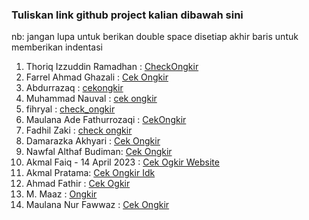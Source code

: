  ### Tuliskan link github project kalian dibawah sini  

 nb:
 jangan lupa untuk berikan double space disetiap akhir baris untuk memberikan indentasi

1. Thoriq Izzuddin Ramadhan : [CheckOngkir](https://github.com/thoriqramadhan/checkOngkir)  
2. Farrel Ahmad Ghazali : [Cek Ongkir](https://github.com/farrelahmad/Cek-Ongkir)    
3. Abdurrazaq : [cekongkir](https://github.com/ojaq/cekongkir)  
4. Muhammad Nauval : [cek ongkir](https://github.com/petelpop/cekOngkir.git)  
5. fihryal : [check_ongkir](https://github.com/fihryal/check_ongkir.git)  
6. Maulana Ade Fathurrozaqi : [CekOngkir](https://github.com/maulzzzaqi/CekOngkir)  
7. Fadhil Zaki : [check ongkir](https://github.com/zfadhil/check-ongkir)  
8. Damarazka Akhyari : [Cek Ongkir](https://github.com/Damarazka/cek_ongkir)    
9. Nawfal Althaf Budiman: [Cek Ongkir](https://github.com/Althaf-Budiman/cek-ongkir)  
10. Akmal Faiq - 14 April 2023 : [Cek Ogkir Website](https://github.com/akmlrnyn/cekOngkir)   
11. Akmal Pratama: [Cek Ongkir Idk](https://github.com/malpraku/WebsiteCekOngkir)    
12. Ahmad Fathir : [Cek Ogkir](https://github.com/Zzfathir/cek-ongkir)  
13. M. Maaz : [Ongkir](https://github.com/maazshakeel/ongkir)  
14. Maulana Nur Fawwaz : [Cek Ongkir](https://github.com/Fawwaz129/Cek-Ongkir)  
